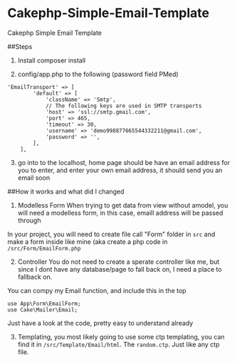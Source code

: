 # Cakephp-Simple-Email-Template
Cakephp Simple Email Template

##Steps

1. Install composer install

2. config/app.php to the following (password field PMed) 

```
'EmailTransport' => [
        'default' => [
            'className' => 'Smtp',
            // The following keys are used in SMTP transports
            'host' => 'ssl://smtp.gmail.com',
            'port' => 465,
            'timeout' => 30,
            'username' => 'demo998877665544332211@gmail.com',
            'password' => '',
        ],
    ],
```

3. go into to the localhost, home page should be have an email address for you to enter, and enter your own email address, it should send you an email soon

##How it works and what did I changed 

1. Modelless Form
When trying to get data from view without amodel, you will need a modelless form, in this case, emaill address will be passed through

In your project, you will need to create file call "Form" folder in `src`  and make a form inside like mine 
(aka create a php code in `/src/Form/EmailForm.php`

2. Controller
You do not need to create a sperate controller like me, but since I dont have any database/page to fall back on, I need a place to fallback on.

You can compy my Email function, and include this in the top 
```
use App\Form\EmailForm;
use Cake\Mailer\Email;
```

Just have a look at the code, pretty easy to understand already


3. Templating, you most likely going to use some ctp templating, you can find it in `/src/Template/Email/html`. The `random.ctp`. Just like any ctp file. 

